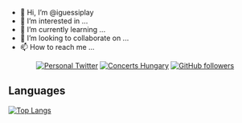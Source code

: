 - 👋 Hi, I’m @iguessiplay
- 👀 I’m interested in ...
- 🌱 I’m currently learning ...
- 💞️ I’m looking to collaborate on ...
- 📫 How to reach me ...

<!---
iguessiplay/iguessiplay is a ✨ special ✨ repository because its `README.md` (this file) appears on your GitHub profile.
You can click the Preview link to take a look at your changes.
--->
<p align="center">
  <a href="https://twitter.com/iqosakezkepu"><img alt="Personal Twitter" src="https://img.shields.io/twitter/follow/iqosakezkepu?label=Twitter&style=flat-square&logo=twitter"></a>
  <a href="https://twitter.com/concertshungary"><img alt="Concerts Hungary" src="https://img.shields.io/twitter/follow/concertshungary?label=Concerts+Hungary&style=flat-square&logo=twitter"></a>
  <a href="https://github.com/iguessiplay/iguessiplay"><img alt="GitHub followers" src="https://img.shields.io/github/followers/iguessiplay?label=Github&style=flat-square&logo=github"></a>
</p>

## Languages

[![Top Langs](https://github-readme-stats.vercel.app/api/top-langs/?username=iguessiplay&layout=compact&theme=omni)]()
